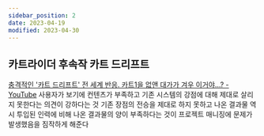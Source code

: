 ```yaml
---
sidebar_position: 2
date: 2023-04-19
modified: 2023-04-30
---
```


## 카트라이더 후속작 카트 드리프트

[충격적인 '카트 드리프트' 전 세계 반응. 카트1을 없앤 대가가 겨우 이거야...? - YouTube](https://www.youtube.com/watch?v=rpUu9vHeYqA)
사용자가 보기에 컨텐츠가 부족하고
기존 시스템의 강점에 대해 제대로 살리지 못한다는 의견이 강하다는 것
기존 장점의 전승을 제대로 하지 못하고
나온 결과물 역시 투입된 인력에 비해 나온 결과물의 양이 부족하다는 것이
프로젝트 매니징에 문제가 발생했음을 짐작하게 해준다
